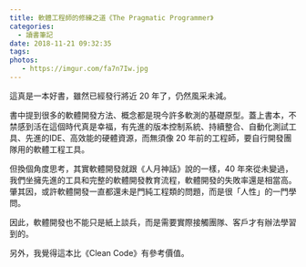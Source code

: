 ```yaml
---
title: 軟體工程師的修練之道《The Pragmatic Programmer》
categories:
  - 讀書筆記
date: 2018-11-21 09:32:35
tags:
photos: 
   - https://imgur.com/fa7n7Iw.jpg
---
```

這真是一本好書，雖然已經發行將近 20 年了，仍然風采未減。
<!-- more -->
書中提到很多的軟體開發方法、概念都是現今許多軟測的基礎原型。蓋上書本，不禁感到活在這個時代真是幸福，有先進的版本控制系統、持續整合、自動化測試工具、先進的IDE、高效能的硬體資源，而無須像 20 年前的工程師，要自行開發團隊用的軟體工程工具。

但換個角度思考，其實軟體開發就跟《人月神話》說的一樣，40 年來從未變過，我們坐擁先進的工具和完整的軟體開發教育流程，軟體開發的失敗率還是相當高。肇其因，或許軟體開發一直都還未是門純工程類的問題，而是很「人性」的一門學問。

因此，軟體開發也不能只是紙上談兵，而是需要實際接觸團隊、客戶才有辦法學習到的。

另外，我覺得這本比《Clean Code》有參考價值。